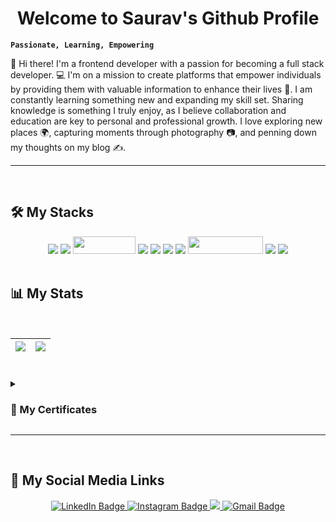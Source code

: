 <h1 align="center">
  <b>Welcome to Saurav's Github Profile</b>
</h1>

**`Passionate, Learning, Empowering`**

👋 Hi there! I'm a frontend developer with a passion for becoming a full stack developer. 💻 I'm on a mission to create platforms that empower individuals by providing them with valuable information to enhance their lives 🚀. I am constantly learning something new and expanding my skill set. Sharing knowledge is something I truly enjoy, as I believe collaboration and education are key to personal and professional growth. I love exploring new places 🌍, capturing moments through photography 📷, and penning down my thoughts on my blog ✍️.

---
<br/>

## :hammer_and_wrench: My Stacks
<div align="center">
<img src="https://img.shields.io/badge/html5-%23E34F26.svg?style=for-the-badge&logo=html5&logoColor=white">
<img src="https://img.shields.io/badge/css3-%231572B6.svg?style=for-the-badge&logo=css3&logoColor=white">
<img width="100" height="28" src="https://img.shields.io/badge/javascript-%23323330.svg?style=for-the-badge&logo=javascript&logoColor=%23F7DF1E">
<img src ="https://img.shields.io/badge/Django-092E20?style=for-the-badge&logo=django&logoColor=white">
<img src="https://img.shields.io/badge/D3.js-F9A03C?logo=d3dotjs&logoColor=fff&style=for-the-badge">
<img src="https://img.shields.io/badge/python-3670A0?style=for-the-badge&logo=python&logoColor=ffdd54">

<!-- OTHER BADGES -->

<img src="https://img.shields.io/badge/Netlify-00C7B7?style=for-the-badge&logo=netlify&logoColor=white">
<img width="120" height="28" src="https://img.shields.io/badge/Visual%20Studio%20Code-0078d7.svg?style=for-the-badge&logo=visual-studio-code&logoColor=white">
<!--  OTHER BADGES-->
   
<img src="https://img.shields.io/badge/Windows-0078D6?style=for-the-badge&logo=windows&logoColor=white">
<img src="https://img.shields.io/badge/Ubuntu-E95420?logo=ubuntu&logoColor=fff&style=for-the-badge">
</div>

<br/>


## 📊 My Stats

<br/>

| <a href="https://github.com/saurav-png?tab=repositories"><img align="center" src="https://github-readme-stats-saurav-png.vercel.app/api?username=saurav-png&show_icons=true&theme=radical" /> | <img align="center" src="https://github-readme-stats-saurav-png.vercel.app/api/top-langs/?username=saurav-png&layout=compact&theme=radical" /></a> |
| ------------- | ------------- |



#

<details>
  <summary> <h3>📜 My Certificates</h3></summary>
  <div align="center">
  <a href="https://www.freecodecamp.org/certification/saurav-tiwari/responsive-web-design" rel="noopener noreferrer"><img width="35%" src="https://img.shields.io/badge/HTML5-E34F26?logo=html5&logoColor=fff&style=flat" alt="Responsive Web Design Badge"></a>
  <br/>
  <br/>
  <a href="https://www.freecodecamp.org/certification/saurav-tiwari/data-visualization" rel="noopener noreferrer"><img width="35%" src="https://img.shields.io/badge/D3.js-F9A03C?logo=d3dotjs&logoColor=fff&style=flat" alt="D3.js Badge"></a>
  </div>
</details>

---
<br/>

## :link: My Social Media Links
<div id="badges" align="center">
  <a href="https://www.linkedin.com/in/saurav-md/" rel="noopener noreferrer">
    <img src="https://img.shields.io/badge/LinkedIn-blue?style=for-the-badge&logo=linkedin&logoColor=white" alt="LinkedIn Badge"/>
  </a>
  <a href="https://www.instagram.com/saurav.gif" rel="noopener noreferrer">
    <img src="https://img.shields.io/badge/Instagram-E4355F?logo=instagram&logoColor=fff&style=for-the-badge" alt="Instagram Badge">
  </a>
  <a href="https://www.facebook.com/saurav.img/" rel="noopener noreferrer">
    <img src="https://img.shields.io/badge/Facebook-blue?style=for-the-badge&logo=facebook&logoColor=white">
  </a>
  <a href="mailto:sauravtiwari9011@gmail.com" rel="noopener noreferrer">
  <img src="https://img.shields.io/badge/Gmail-EA4335?logo=gmail&logoColor=fff&style=for-the-badge" alt="Gmail Badge">
  </a>
</div>
